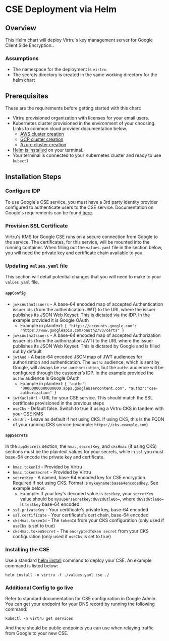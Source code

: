 # CSE Deployment via Helm

## Overview

This Helm chart will deploy Virtru's key management server for Google Client Side Encryption..

### Assumptions
* The namespace for the deployment is `virtru`
* The secrets directory is created in the same working directory for the helm chart

## Prerequisites

These are the requirements before getting started with this chart:
* Virtru provisioned organization with licenses for your email users.
* Kubernetes cluster provisioned in the environment of your choosing. Links to common cloud provider documentation below.
  * [AWS cluster creation](https://docs.aws.amazon.com/eks/latest/userguide/create-cluster.html)
  * [GCP cluster creation](https://cloud.google.com/kubernetes-engine/docs/how-to/creating-a-zonal-cluster)
  * [Azure cluster creation](https://docs.microsoft.com/en-us/azure/aks/kubernetes-walkthrough-portal)
* [Helm is installed](https://helm.sh/docs/intro/install/) on your terminal.
* Your terminal is connected to your Kubernetes cluster and ready to use `kubectl`

## Installation Steps
### Configure IDP

To use Google's CSE service, you must have a 3rd party identity provider configured to authenticate users to the CSE service. Documentation on Google's requirements can be found [here](https://support.google.com/a/answer/10743588?hl=en).

### Provision SSL Certificate

Virtru's KMS for Google CSE runs on a secure connection from Google to the service. The certificates, for this service, will be mounted into the running container. When filling out the `values.yaml` file in the section below, you will need the private key and certificate chain available to you.

### Updating `values.yaml` file

This section will detail potential changes that you will need to make to your `values.yaml` file.

#### `appConfig`

* `jwksAuthnIssuers` - A base-64 encoded map of accepted Authentication issuer ids (from the authentication JWT) to the URL where the issuer publishes its JSON Web Keyset. This is dictated via the IDP. In the example provided it is Google OAuth
  * Example in plaintext: `{ "https://accounts.google.com": "https://www.googleapis.com/oauth2/v3/certs" }`
* `jwksAuthzIssuers` - A base-64 encoded map of accepted Authorization issuer ids (from the authorization JWT) to the URL where the issuer publishes its JSON Web Keyset. This is dictated by Google and is filled out by default
* `jwtAud` - A base-64 encoded JSON map of JWT audiences for authorization and authentication. The `authz` audience, which is sent by Google, will always be  `cse-authorization`, but the `authn` audience will be configured through the customer’s IDP. In the example provided the `authn` audience is Google OAuth
  * Example in plaintext: `{ "authn": "00000000000000000.apps.googleusercontent.com", "authz":"cse-authorization" }`
* `jwtKaclsUrl` - URL for your CSE service. This should match the SSL certificate provisioned in the previous steps
* `useCks` - Default false. Switch to true if using a Virtru CKS in tandem with your CSE KMS
*  `cksUrl` - Leave as default if not using CKS. If using CKS, this is the FQDN of your running CKS service (example: `https://cks.example.com`)

#### `appSecrets` 

In the `appSecrets` section, the `hmac`, `secretKey`, and `cksHmac` (if using CKS) sections must be the plaintext values for your secrets, while in `ssl` you must base-64 encode the private key and certificate.

* `hmac.tokenId` - Provided by Virtru
* `hmac.tokenSecret` - Provided by Virtru
* `secretKey` - A named, base-64 encoded key for CSE encryption. Required if not using CKS. Format is `mykeyname:base64encodedkey`. See example below:
  * Example: If your key's decoded value is `testkey`, your `secretKey` value should be `mysupersecretkey:dGVzdGtleQo=`, where `dGVzdGtleQo=` is `testkey` base-64 encoded.
* `ssl.privateKey` - Your certificate's private key, base-64 encoded
* `ssl.certificate` - Your certificate's cert chain, base-64 encoded
* `cksHmac.tokenId` - The `tokenId` from your CKS configuration (only used if `useCks` is set to true)
* `cksHmac.tokenSecret` - The `encryptedToken secret` from your CKS configuration (only used if `useCks` is set to true)

### Installing the CSE

Use a standard [helm install](https://helm.sh/docs/helm/helm_install/) command to deploy your CSE. An example command is listed below:
```
helm install -n virtru -f ./values.yaml cse ./
```


### Additional Config to go live

Refer to standard documentation for CSE configuration in Google Admin. You can get your endpoint for your DNS record by running the following command:
```
kubectl -n virtru get services
```
And there should be public endpoints you can use when relaying traffic from Google to your new CSE.